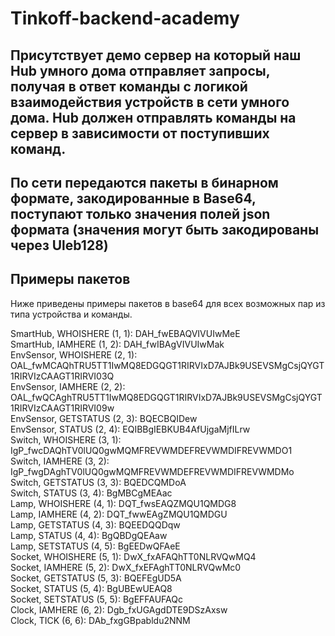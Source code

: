 # Tinkoff-backend-academy
## Присутствует демо сервер на который наш Hub умного дома отправляет запросы, получая в ответ команды с логикой взаимодействия устройств в сети умного дома. Hub должен отправлять команды на сервер в зависимости от поступивших команд.
## По сети передаются пакеты в бинарном формате, закодированные в Base64, поступают только значения полей json формата (значения могут быть закодированы через Uleb128)
## Примеры пакетов
Ниже приведены примеры пакетов в base64 для всех возможных пар из типа устройства и команды.

SmartHub, WHOISHERE (1, 1): DAH_fwEBAQVIVUIwMeE</br>
SmartHub, IAMHERE (1, 2): DAH_fwIBAgVIVUIwMak</br>
EnvSensor, WHOISHERE (2, 1): OAL_fwMCAQhTRU5TT1IwMQ8EDGQGT1RIRVIxD7AJBk9USEVSMgCsjQYGT1RIRVIzCAAGT1RIRVI03Q</br>
EnvSensor, IAMHERE (2, 2): OAL_fwQCAghTRU5TT1IwMQ8EDGQGT1RIRVIxD7AJBk9USEVSMgCsjQYGT1RIRVIzCAAGT1RIRVI09w</br>
EnvSensor, GETSTATUS (2, 3): BQECBQIDew</br>
EnvSensor, STATUS (2, 4): EQIBBgIEBKUB4AfUjgaMjfILrw</br>
Switch, WHOISHERE (3, 1): IgP_fwcDAQhTV0lUQ0gwMQMFREVWMDEFREVWMDIFREVWMDO1</br>
Switch, IAMHERE (3, 2): IgP_fwgDAghTV0lUQ0gwMQMFREVWMDEFREVWMDIFREVWMDMo</br>
Switch, GETSTATUS (3, 3): BQEDCQMDoA</br>
Switch, STATUS (3, 4): BgMBCgMEAac</br>
Lamp, WHOISHERE (4, 1): DQT_fwsEAQZMQU1QMDG8</br>
Lamp, IAMHERE (4, 2): DQT_fwwEAgZMQU1QMDGU</br>
Lamp, GETSTATUS (4, 3): BQEEDQQDqw</br>
Lamp, STATUS (4, 4): BgQBDgQEAaw</br>
Lamp, SETSTATUS (4, 5): BgEEDwQFAeE</br>
Socket, WHOISHERE (5, 1): DwX_fxAFAQhTT0NLRVQwMQ4</br>
Socket, IAMHERE (5, 2): DwX_fxEFAghTT0NLRVQwMc0</br>
Socket, GETSTATUS (5, 3): BQEFEgUD5A</br>
Socket, STATUS (5, 4): BgUBEwUEAQ8</br>
Socket, SETSTATUS (5, 5): BgEFFAUFAQc</br>
Clock, IAMHERE (6, 2): Dgb_fxUGAgdDTE9DSzAxsw</br>
Clock, TICK (6, 6): DAb_fxgGBpabldu2NNM</br>
